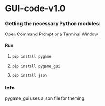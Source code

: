 # GUI-code-v1.0



<h3> Getting the necessary Python modules: </h3>
Open Command Prompt
or a Terminal Window


<h4> Run </h4>

1. `pip install pygame`

2. `pip install pygame_gui`

3. `pip install json`


<h3> Info </h3>
pygame_gui uses a json file for theming.
